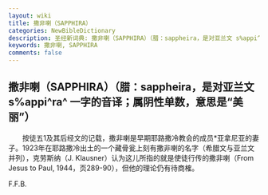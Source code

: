 ```yaml
---
layout: wiki
title: 撒非喇（SAPPHIRA）
categories: NewBibleDictionary
description: 圣经新词典: 撒非喇（SAPPHIRA）（腊：sappheira，是对亚兰文 s%appi^ra^ 一字的音译；属阴性单数，意思是“美丽”）
keywords: 撒非喇, SAPPHIRA
comments: false
---
```


## 撒非喇（SAPPHIRA）（腊：sappheira，是对亚兰文 s%appi^ra^ 一字的音译；属阴性单数，意思是“美丽”）

　　按徒五1及其后经文的记载，撒非喇是早期耶路撒冷教会的成员*亚拿尼亚的妻子。1923年在耶路撒冷出土的一个藏骨瓮上刻有撒非喇的名字（希腊文与亚兰文并列），克劳斯纳（J. Klausner）认为这儿所指的就是使徒行传的撒非喇（From Jesus to Paul, 1944，页289-90），但他的理论仍有待商榷。

F.F.B.








